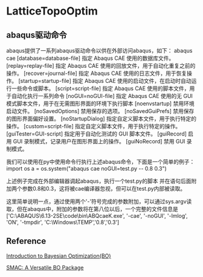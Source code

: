 # LatticeTopoOptim
## abaqus驱动命令
abaqus提供了一系列abaqus驱动命令以供在外部访问abaqus，如下：
    abaqus cae
        [database=database-file] 指定 Abaqus CAE 使用的数据库文件。
        [replay=replay-file] 指定 Abaqus CAE 使用的回放文件，用于自动化重复之前的操作。
        [recover=journal-file] 指定 Abaqus CAE 使用的日志文件，用于恢复操作。
        [startup=startup-file] 指定 Abaqus CAE 使用的启动文件，在启动时自动运行一些命令或脚本。
        [script=script-file] 指定 Abaqus CAE 使用的脚本文件，用于自动化执行一系列命令
        [noGUI=noGUI-file] 指定 Abaqus CAE 使用的无 GUI 模式脚本文件，用于在无需图形界面的环境下执行脚本
        [noenvstartup] 禁用环境启动文件。
        [noSavedOptions] 禁用保存的选项。
        [noSavedGuiPrefs] 禁用保存的图形界面偏好设置。
        [noStartupDialog] 指定自定义脚本文件，用于执行特定的操作。
        [custom=script-file] 指定自定义脚本文件，用于执行特定的操作。
        [guiTester=GUI-script] 指定用于自动化测试的 GUI 脚本文件。
        [guiRecord] 启用 GUI 录制模式，记录用户在图形界面上的操作。
        [guiNoRecord] 禁用 GUI 录制模式。

我们可以使用在py中使用命令行执行上述abaqus命令，下面是一个简单的例子：
    import os
    a = os.system("abaqus cae noGUI=test.py -- 0.8 0.3")

上述例子完成在外部编辑器调起abaqus，执行一个test.py的脚本  并在语句后面附加两个参数0.8和0.3，这将被cae编译器忽视，但可以在test.py内部被读取。

这里简单说明一点，通过使用两个'-'符号完成的参数附加，可以通过sys.argv读取，但在abaqus中，附加的参数将在第八位以后，一个完整的文件信息是
    ['C:\\ABAQUS\\6.13-2SE\\code\\bin\\ABQcaeK.exe', '-cae', '-noGUI', '-lmlog', 'ON', '-tmpdir', 'C:\\Windows\\TEMP','0.8','0.3']

## Reference

[Introduction to Bayesian Optimization(BO)](https://distill.pub/2020/bayesian-optimization/)

[SMAC: A Versatile BO Package](https://automl.github.io/SMAC3/main/)

